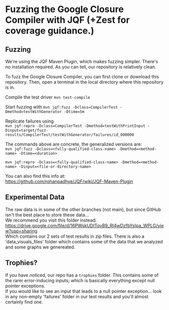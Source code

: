 # Fuzzing the Google Closure Compiler with JQF (+Zest for coverage guidance.)
## Fuzzing
We're using the JQF Maven Plugin, which makes fuzzing simpler. There's no installation required. As you can tell, our repository is relatively clean.

To fuzz the Google Closure Compiler, you can first clone or download this repository.
Then, open a terminal in the local directory where this repository is in.

Compile the test driver
`mvn test-compile`

Start fuzzing with 
`mvn jqf:fuzz -Dclass=CompilerTest -Dmethod=testWithGenerator -Dtime=5m`

Replicate failures using <br> 
`mvn jqf:repro -Dclass=CompilerTest -Dmethod=testWithPrintInput -Dinput=target/fuzz-results/CompilerTest/testWithGenerator/failures/id_000000`

The commands above are concrete, the generalized versions are: <br>
`mvn jqf:fuzz -Dclass=<fully-qualified-class-name> -Dmethod=<method-name> -Dtime=<duration> `

`mvn jqf:repro -Dclass=<fully-qualified-class-name> -Dmethod=<method-name> -Dinput=<file-or-directory-name>`

You can also find this info at: https://github.com/rohanpadhye/JQF/wiki/JQF-Maven-Plugin

## Experimental Data
The raw data is in some of the other branches (not main), but since GitHub isn't the best place to store these data... <br>
We recommend you visit this folder instead: https://drive.google.com/file/d/16PWskUDITqvB9_Rl4wDzfbYsIpa_WPLG/view?usp=sharing <br>
Which contains our 2 sets of test results in zip files. There is also a 'data_visuals_files' folder which contains some of the data that we analyzed and some graphs we genereated. 

## Trophies?
If you have noticed, our repo has a `trophies` folder. This contains some of the rarer error-inducing inputs; which is basically everything except null pointer exceptions. <br>
If you would like to see an input that leads to a null pointer exception... look in any non-empty 'failures' folder in our test results and you'll almost certainly find one.

